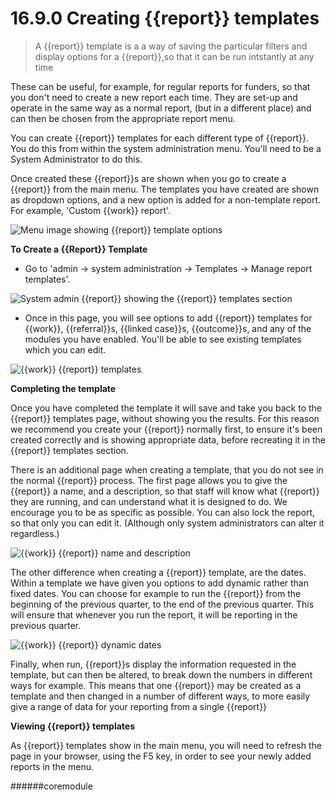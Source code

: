 # 16.9.0    Creating {{report}} templates

> A {{report}} template is a a way of saving the particular filters and display options for a {{report}},so that it can be run intstantly at any time

These can be useful, for example, for regular reports for funders, so that you don't need to create a new report each time.  They are set-up and operate in the same way as a normal report, (but in a different place) and can then be chosen from the appropriate report menu.

You can create {{report}} templates for each different type of {{report}}.  You do this from within the system administration menu.  You'll need to be a System Administrator to do this.

Once created these {{report}}s are shown when you go to create a {{report}} from the main menu.  The templates you have created are shown as dropdown options, and a new option is added for a non-template report.  For example, 'Custom {{work}} report'.

![Menu image showing {{report}} template options](16.9.0a.png)

**To Create a {{Report}} Template**

- Go to 'admin -> system administration -> Templates -> Manage report templates'.

![System admin {{report}} showing the {{report}} templates section](16.9.0b.png)

- Once in this page, you will see options to add {{report}} templates for {{work}}, {{referral}}s, {{linked case}}s, {{outcome}}s, and any of the modules you have enabled.  You'll be able to see existing templates which you can edit.  

![{{work}} {{report}} templates](16.9.0c.png)

**Completing the template**

Once you have completed the template it will save and take you back to the {{report}} templates page, without showing you the results.  For this reason we recommend you create your {{report}} normally first, to ensure it's been created correctly and is showing appropriate data, before recreating it in the {{report}} templates section.

There is an additional page when creating a template, that you do not see in the normal {{report}} process.  The first page allows you to give the {{report}} a name, and a description, so that staff will know what {{report}} they are running, and can understand what it is designed to do.  We encourage you to be as specific as possible.  You can also lock the report, so that only you can edit it.  (Although only system administrators can alter it regardless.)


![{{work}} {{report}} name and description](1214a.png)

The other difference when creating a {{report}} template, are the dates.  Within a template we have given you options to add dynamic rather than fixed dates.  You can choose for example to run the {{report}} from the beginning of the previous quarter, to the end of the previous quarter.  This will ensure that whenever you run the report, it will be reporting in the previous quarter.

![{{work}} {{report}} dynamic dates](1215a.png)

Finally, when run, {{report}}s display the information requested in the template, but can then be altered, to break down the numbers in different ways for example.  This means that one {{report}} may be created as a template and then changed in a number of different ways, to more easily give a range of data for your reporting from a single {{report}}

**Viewing {{report}} templates**

As {{report}} templates show in the main menu, you will need to refresh the page in your browser, using the F5 key, in order to see your newly added reports in the menu.


######coremodule
